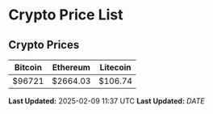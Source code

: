 # Crypto Price List

## Crypto Prices
| Bitcoin | Ethereum | Litecoin |
| ------- | -------- | -------- |
| $96721 | $2664.03 | $106.74 |
**Last Updated:** 2025-02-09 11:37 UTC
**Last Updated:** $DATE$
